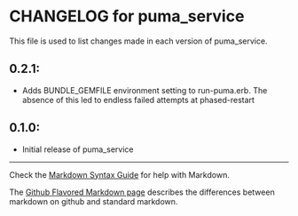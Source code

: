 # CHANGELOG for puma_service

This file is used to list changes made in each version of puma_service.

## 0.2.1:

* Adds BUNDLE_GEMFILE environment setting to run-puma.erb. The absence of this led to endless failed attempts
  at phased-restart 

## 0.1.0:

* Initial release of puma_service

- - -
Check the [Markdown Syntax Guide](http://daringfireball.net/projects/markdown/syntax) for help with Markdown.

The [Github Flavored Markdown page](http://github.github.com/github-flavored-markdown/) describes the differences between markdown on github and standard markdown.
